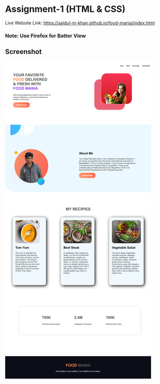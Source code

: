 # Assignment-1 (HTML & CSS)
Live Website Link: https://saidul-m-khan.github.io/food-mania/index.html

### Note: Use Firefox for Batter View

## Screenshot
![Test Image 4](https://github.com/Saidul-M-Khan/food-mania/blob/main/Screenshot(Firefox).png)

